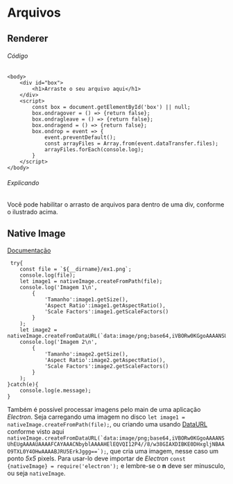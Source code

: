 # Arquivos
## Renderer

###### Código
    <body>
        <div id="box">
            <h1>Arraste o seu arquivo aqui</h1>
        </div>
        <script>
            const box = document.getElementById('box') || null;
            box.ondragover = () => {return false};
            box.ondragleave = () => {return false};
            box.ondragend = () => {return false};
            box.ondrop = event => {
                event.preventDefault();
                const arrayFiles = Array.from(event.dataTransfer.files);
                arrayFiles.forEach(console.log);
            }
        </script>
    </body>

###### Explicando
Você pode habilitar o arrasto de arquivos para dentro de uma div, conforme o ilustrado acima.

## Native Image
[Documentação](https://www.electronjs.org/docs/api/native-image#m%C3%A9todos-de-inst%C3%A2ncia)

     try{
        const file = `${__dirname}/ex1.png`;
        console.log(file);
        let image1 = nativeImage.createFromPath(file);        
        console.log('Imagem 1\n',
            {
                'Tamanho':image1.getSize(),
                'Aspect Ratio':image1.getAspectRatio(),
                'Scale Factors':image1.getScaleFactors()
            }
        );
        let image2 = nativeImage.createFromDataURL(`data:image/png;base64,iVBORw0KGgoAAAANSUhEUgAAAAUAAAAFCAYAAACNbyblAAAAHElEQVQI12P4//8/w38GIAXDIBKE0DHxgljNBAAO9TXL0Y4OHwAAAABJRU5ErkJggg==`);   
        console.log('Imagem 2\n',
            {
                'Tamanho':image2.getSize(),
                'Aspect Ratio':image2.getAspectRatio(),
                'Scale Factors':image2.getScaleFactors()
            }
        );
    }catch(e){
        console.log(e.message);
    }    

Também é possível processar imagens pelo main de uma aplicação *Electron*. Seja carregando uma imagem no disco `let image1 = nativeImage.createFromPath(file);`, ou criando uma usando [DataURL]() conforme visto aqui ``nativeImage.createFromDataURL(`data:image/png;base64,iVBORw0KGgoAAAANSUhEUgAAAAUAAAAFCAYAAACNbyblAAAAHElEQVQI12P4//8/w38GIAXDIBKE0DHxgljNBAAO9TXL0Y4OHwAAAABJRU5ErkJggg==`);``, que cria uma imagem, nesse caso um ponto *5x5* pixels. Para usar-lo deve importar de *Electron* `const {nativeImage} = require('electron');` e lembre-se o  **n** deve ser minusculo, ou seja `nativeImage`.